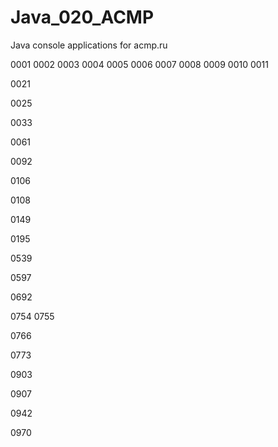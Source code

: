 # Java_020_ACMP
Java console applications for acmp.ru

0001
0002
0003
0004
0005
0006
0007
0008
0009
0010
0011

0021

0025

0033

0061

0092

0106

0108

0149

0195

0539

0597

0692

0754
0755

0766

0773

0903

0907

0942

0970